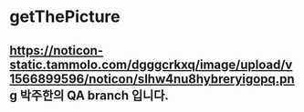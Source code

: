 # getThePicture
## https://noticon-static.tammolo.com/dgggcrkxq/image/upload/v1566899596/noticon/slhw4nu8hybreryigopq.png 박주한의 QA branch 입니다.
